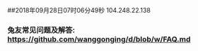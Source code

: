 ##2018年09月28日07时06分49秒 104.248.22.138
### 兔友常见问题及解答: https://github.com/wanggonging/d/blob/w/FAQ.md
